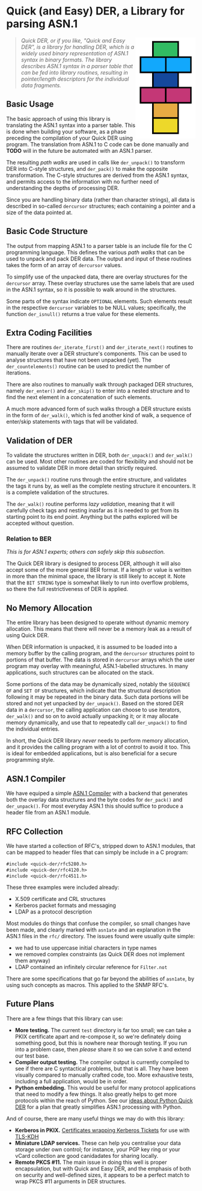 # Quick (and Easy) DER, a Library for parsing ASN.1

<img alt="Quick DER logo" src="quick-der-logo.png" style="float: right;"/>

> *Quick DER, or if you like, "Quick and Easy DER", is a library for handling
> DER, which is a widely used binary representation of ASN.1 syntax in binary
> formats.  The library describes ASN.1 syntax in a parser table that can be
> fed into library routines, resulting in pointer/length descriptors for the
> individual data fragments.*

## Basic Usage

The basic approach of using this library is translating the ASN.1 syntax into
a parser table.  This is done when building your software, as a phase preceding
the compilation of your Quick DER using program.  The translation from ASN.1
to C code can be done manually and **TODO** will in the future be automated with
an ASN.1 parser.

The resulting *path walks* are used in calls like `der_unpack()` to transform
DER into C-style structures, and `der_pack()` to make the opposite transformation.
The C-style structures are derived from the ASN.1 syntax, and permits access to
the information with no further need of understanding the depths of processing
DER.

Since you are handling binary data (rather than character strings), all data
is described in so-called `dercursor` structures; each containing a pointer
and a size of the data pointed at.


## Basic Code Structure

The output from mapping ASN.1 to a parser table is an include file for the
C programming language.  This defines the various *path walks* that can be
used to unpack and pack DER data.  The output and input of these routines
takes the form of an array of `dercursor` values.

To simplify use of the unpacked data, there are overlay structures for the
`dercursor` array.  These overlay structures use the same labels that are
used in the ASN.1 syntax, so it is possible to walk around in the structures.

Some parts of the syntax indicate `OPTIONAL` elements.  Such elements result
in the respective `dercursor` variables to be NULL values; specifically, the
function `der_isnull()` returns a true value for these elements.


## Extra Coding Facilities

There are routines `der_iterate_first()` and `der_iterate_next()` routines
to manually iterate over a DER structure's components.  This can be used to
analyse structures that have not been unpacked (yet).  The `der_countelements()`
routine can be used to predict the number of iterations.

There are also routines to manually walk through packaged DER structures,
namely `der_enter()` and `der_skip()` to enter into a nested structure and to
find the next element in a concatenation of such elements.

A much more advanced form of such walks through a DER structure exists in the
form of `der_walk()`, which is fed another kind of walk, a sequence of enter/skip
statements with tags that will be validated.


## Validation of DER

To validate the structures written in DER, both `der_unpack()` and `der_walk()`
can be used.  Most other routines are coded for flexibility and should not be
assumed to validate DER in more detail than strictly required.

The `der_unpack()` routine runs through the entire structure, and validates
the tags it runs by, as well as the complete nesting structure it encounters.
It is a complete validation of the structures.

The `der_walk()` routine performs *lazy validation*, meaning that it will
carefully check tags and nesting inasfar as it is needed to get from its
starting point to its end point.  Anything but the paths explored will be
accepted without question.

### Relation to BER

*This is for ASN.1 experts; others can safely skip this subsection.*

The Quick DER library is designed to process DER, although it will also accept
some of the more general BER format.  If a length or value is written in more
than the minimal space, the library is still likely to accept it.  Note that
the `BIT STRING` type is somewhat likely to run into overflow problems, so
there the full restrictiveness of DER is applied.


## No Memory Allocation

The entire library has been designed to operate without dynamic memory allocation.
This means that there will never be a memory leak as a result of using Quick DER.

When DER information is unpacked, it is assumed to be loaded into a memory buffer
by the calling program, and the `dercursor` structures point to portions of that
buffer.  The data is stored in `dercursor` arrays which the user program may
overlay with meaningful, ASN.1-labelled structures.  In many applications, such
structures can be allocated on the stack.

Some portions of the data may be dynamically sized, notably the `SEQUENCE OF`
and `SET OF` structures, which indicate that the structural description following
it may be repeated in the binary data.  Such data portions will be stored and
not yet unpacked by `der_unpack()`.  Based on the stored DER data in a `dercursor`,
the calling application can choose to use iterators, `der_walk()` and so on to
avoid actually unpacking it; or it may allocate memory dynamically, and use that
to repeatedly call `der_unpack()` to find the individual entries.

In short, the Quick DER library *never* needs to perform memory allocation, and
it provides the calling program with a lot of control to avoid it too.  This is
ideal for embedded applications, but is also beneficial for a secure programming
style.


## ASN.1 Compiler

We have equiped a simple
[ASN.1 Compiler](https://github.com/vanrein/asn2quickder)
with a backend that generates both the overlay data structures and the
byte codes for `der_pack()` and `der_unpack()`.  For most everyday ASN.1
this should suffice to produce a header file from an ASN.1 module.


## RFC Collection

We have started a collection of RFC's, stripped down to ASN.1 modules,
that can be mapped to header files that can simply be include in a C program:

    #include <quick-der/rfc5280.h>
    #include <quick-der/rfc4120.h>
    #include <quick-der/rfc4511.h>

These three examples were included already:

  * X.509 certificate and CRL structures
  * Kerberos packet formats and messaging
  * LDAP as a protocol description

Most modules do things that confuse the compiler, so small changes have been
made, and clearly marked with `asn1ate` and an explanation in the ASN.1 files
in the `rfc/` directory.  The issues found were usually quite simple:

  * we had to use uppercase initial characters in type names
  * we removed complex constraints (as Quick DER does not implement them anyway)
  * LDAP contained an infinitely circular reference for `Filter.not`

There are some specifications that go far beyond the abilities of `asn1ate`,
by using such concepts as macros.  This applied to the SNMP RFC's.

## Future Plans

There are a few things that this library can use:

  * **More testing.** The current `test` directory is far too small; we can take a PKIX certificate apart and re-compose it, so we're definately doing something good, but this is nowhere near thorough testing.  If you run into a problem case, then *please* share it so we can solve it and extend our test base.
  * **Compiler output testing.** The compiler output is currently compiled to see if there are C syntactical problems, but that is all.  They have been visually compared to manually crafted code, too.  More exhaustive tests, including a full application, would be in order.
  * **Python embedding.** This would be useful for many protocol applications that need to modify a few things.  It also greatly helps to get more protocols within the reach of Python.  See our [ideas about Python Quick DER](PYTHON.MD) for a plan that greatly simplifies ASN.1 processing with Python.

And of course, there are many useful things we may do with this library:

  * **Kerberos in PKIX.** [Certificates wrapping Kerberos Tickets](http://github.com/arpa2/kerberos2pkix) for use with [TLS-KDH](https://tools.ietf.org/html/draft-vanrein-tls-kdh)
  * **Miniature LDAP services.** These can help you centralise your data storage under own control; for instance, your PGP key ring or your vCard collection are good canidadates for sharing locally.
  * **Remote PKCS #11.** The main issue in doing this well is proper encapsulation, but with Quick and Easy DER, and the emphasis of both on security and well-defined sizes, it appears to be a perfect match to wrap PKCS #11 arguments in DER structures.

